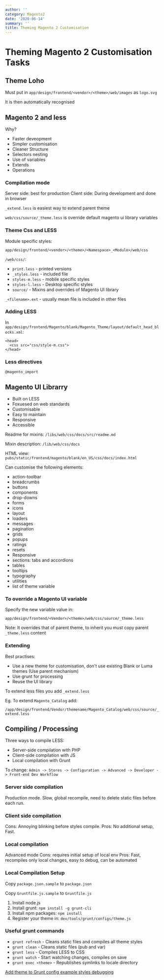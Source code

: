 ```yaml
---
author: ''
category: Magento2
date: '2020-06-14'
summary: ''
title: Theming Magento 2 Customisation
---
```

# Theming Magento 2 Customisation Tasks

## Theme Loho

Must put in `app/design/frontend/<vendor>/<theme>/web/images` as `logo.svg`

It is then automatically recognised

## Magento 2 and less

Why?

* Faster deveopment
* Simpler customisation
* Cleaner Structure
* Selectors nesting
* Use of variables
* Extends
* Operations

### Compilation mode

Server side: best for production
Client side: During development and done in browser

`_extend.less` is easiest way to extend parent theme

`web/css/source/_theme.less` is override default magento ui library variables

### Theme Css and LESS

Module specific styles:

`app/design/frontend/<vendor>/<theme>/<Namespace>_<Module>/web/css`

`/web/css/`:

* `print.less` - printed versions
* `_styles.less` - included file
* `styles-m.less` - mobile specific styles
* `styles-l.less` - Desktop specific styles
* `source/` - Mixins and overrides of Magento UI library

`_<filename>.ext` - usually mean file is included in other files

### Adding LESS

In `app/design/frontend/Magento/blank/Magento_Theme/layout/default_head_blocks.xml`:

```
<head>
  <css src="css/style-m.css">
</head>
```
### Less directives

`@magento_import`

## Magento UI Librarry

* Built on LESS
* Foxuesed on web standards
* Customisable
* Easy to maintain
* Responsive
* Accessible

Readme for mixins: `/libs/web/css/docs/src/readme.md`

Mixin description: `/lib/web/css/docs`

HTML view: `pubs/static/frontend/magento/blank/en_US/css/docs/index.html`

Can customise the following elements:

* action-toolbar
* breadcrumbs
* buttons
* components
* drop-downs
* forms
* icons
* layout
* loaders
* messages
* pagination
* grids
* popups
* ratings
* resets
* Responsive
* sections: tabs and accordions
* tables
* tooltips
* typography
* utilities
* list of theme variable

### To override a Magento UI variable

Specify the new variable value in:

`app/design/frontend/<Vendor>/<theme>/web/css/source/_theme.less`

Note: It overrides that of parent theme, to inherit you must copy parent `_theme.less` content

### Extending

Best practises:

* Use a new theme for customisation, don't use existing Blank or Luma themes (Use parent mechanism)
* Use grunt for processing
* Reuse the UI library

To extend less files you add `_extend.less`

Eg. To extend `Magento_Catalog` add:

`/app/design/frontend/Vendor/themename/Magento_Catalog/web/css/source/_extend.less`

## Compiling / Processing

Three ways to compile LESS:

* Server-side compilation with PHP
* Client-side compilation with JS
* Local compilation with Grunt

To change: `Admin -> Stores -> Configuration -> Advanced -> Developer -> Front-end Dev Workflow`

### Server side compilation

Production mode. Slow, global recompile, need to delete static files before each run.

### Client side compilation

Cons: Annoying blinking before styles compile.
Pros: No additional setup, Fast.

### Local compilation

Advanced mode
Cons: requires initial setup of local env
Pros: Fast, recompiles only local changes, easy to debug, can be automated

### Local Compilation Setup

Copy `package.json.sample` to `package.json`

Copy `Gruntfile.js.sample` to `Gruntfile.js`

1. Install node.js
2. Install grunt: `npm install -g grunt-cli`
3. Install npm packages: `npm install`
4. Register your theme in: `dev/tools/grunt/configs/theme.js`

### Useful grunt commands

* `grunt refresh` - Cleans static files and compiles all theme styles
* `grunt clean` - Cleans static files (pub and var)
* `grunt less` - Compiles LESS to CSS
* `grunt watch` - Start watching changes, compiles on save
* `grunt exec <theme>` - Republishes symlinks to locale directory

[Add theme to Grunt config example styles debugging](http://devdocs.magento.com/guides/v2.0/frontend-dev-guide/css-topics/css_debug.html)
